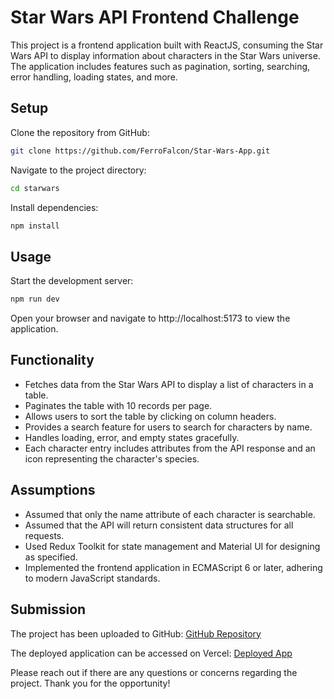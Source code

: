 # Star Wars API Frontend Challenge

This project is a frontend application built with ReactJS, consuming the Star Wars API to display information about characters in the Star Wars universe. The application includes features such as pagination, sorting, searching, error handling, loading states, and more.

## Setup

Clone the repository from GitHub:

```bash
git clone https://github.com/FerroFalcon/Star-Wars-App.git
```

Navigate to the project directory:

```bash
cd starwars
```

Install dependencies:

```bash
npm install
```

## Usage

Start the development server:

```python
npm run dev
```

Open your browser and navigate to http://localhost:5173 to view the application.

## Functionality

- Fetches data from the Star Wars API to display a list of characters in a table.
- Paginates the table with 10 records per page.
- Allows users to sort the table by clicking on column headers.
- Provides a search feature for users to search for characters by name.
- Handles loading, error, and empty states gracefully.
- Each character entry includes attributes from the API response and an icon representing the character's species.

## Assumptions

- Assumed that only the name attribute of each character is searchable.
- Assumed that the API will return consistent data structures for all requests.
- Used Redux Toolkit for state management and Material UI for designing as specified.
- Implemented the frontend application in ECMAScript 6 or later, adhering to modern JavaScript standards.

## Submission

The project has been uploaded to GitHub: [GitHub Repository](https://github.com/FerroFalcon/Star-Wars-App)

The deployed application can be accessed on Vercel: [Deployed App](https://star-wars-app-rust.vercel.app/)

Please reach out if there are any questions or concerns regarding the project. Thank you for the opportunity!
